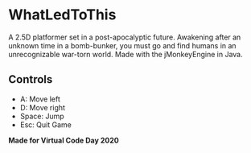 # WhatLedToThis
A 2.5D platformer set in a post-apocalyptic future. Awakening after an unknown time in a bomb-bunker, you must go and find humans in an unrecognizable war-torn world. Made with the jMonkeyEngine in Java.

## Controls
- A: Move left
- D: Move right
- Space: Jump
- Esc: Quit Game

**Made for Virtual Code Day 2020**
